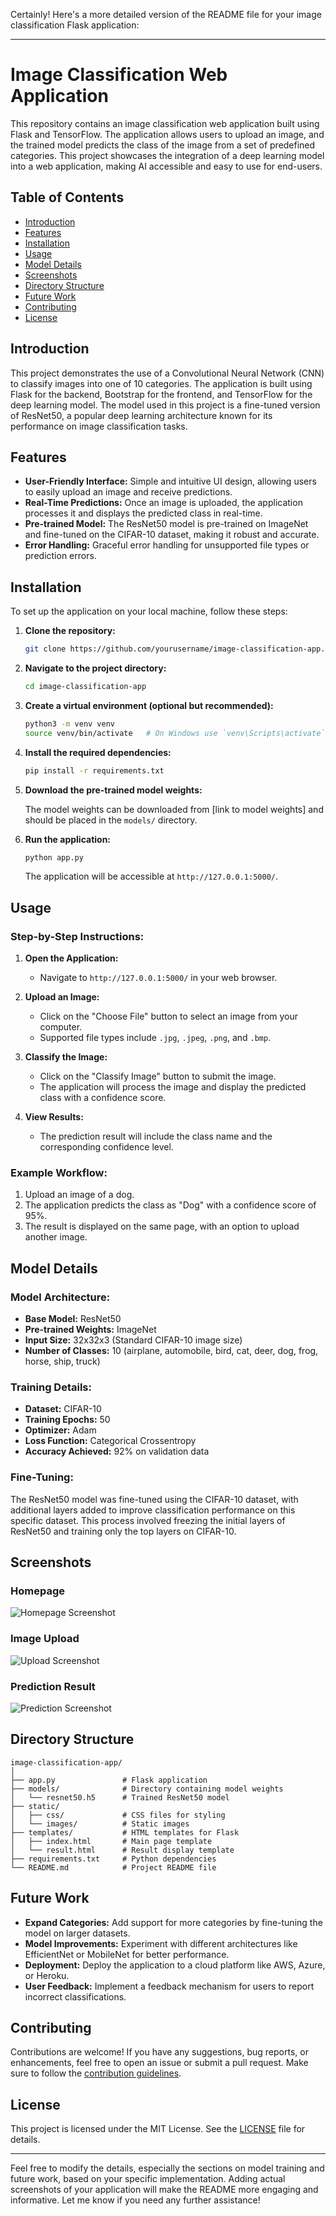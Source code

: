 Certainly! Here's a more detailed version of the README file for your image classification Flask application:

---

# Image Classification Web Application

This repository contains an image classification web application built using Flask and TensorFlow. The application allows users to upload an image, and the trained model predicts the class of the image from a set of predefined categories. This project showcases the integration of a deep learning model into a web application, making AI accessible and easy to use for end-users.

## Table of Contents

- [Introduction](#introduction)
- [Features](#features)
- [Installation](#installation)
- [Usage](#usage)
- [Model Details](#model-details)
- [Screenshots](#screenshots)
- [Directory Structure](#directory-structure)
- [Future Work](#future-work)
- [Contributing](#contributing)
- [License](#license)

## Introduction

This project demonstrates the use of a Convolutional Neural Network (CNN) to classify images into one of 10 categories. The application is built using Flask for the backend, Bootstrap for the frontend, and TensorFlow for the deep learning model. The model used in this project is a fine-tuned version of ResNet50, a popular deep learning architecture known for its performance on image classification tasks.

## Features

- **User-Friendly Interface:** Simple and intuitive UI design, allowing users to easily upload an image and receive predictions.
- **Real-Time Predictions:** Once an image is uploaded, the application processes it and displays the predicted class in real-time.
- **Pre-trained Model:** The ResNet50 model is pre-trained on ImageNet and fine-tuned on the CIFAR-10 dataset, making it robust and accurate.
- **Error Handling:** Graceful error handling for unsupported file types or prediction errors.

## Installation

To set up the application on your local machine, follow these steps:

1. **Clone the repository:**

   ```bash
   git clone https://github.com/yourusername/image-classification-app.git
   ```

2. **Navigate to the project directory:**

   ```bash
   cd image-classification-app
   ```

3. **Create a virtual environment (optional but recommended):**

   ```bash
   python3 -m venv venv
   source venv/bin/activate   # On Windows use `venv\Scripts\activate`
   ```

4. **Install the required dependencies:**

   ```bash
   pip install -r requirements.txt
   ```

5. **Download the pre-trained model weights:**

   The model weights can be downloaded from [link to model weights] and should be placed in the `models/` directory.

6. **Run the application:**

   ```bash
   python app.py
   ```

   The application will be accessible at `http://127.0.0.1:5000/`.

## Usage

### Step-by-Step Instructions:

1. **Open the Application:**
   - Navigate to `http://127.0.0.1:5000/` in your web browser.

2. **Upload an Image:**
   - Click on the "Choose File" button to select an image from your computer.
   - Supported file types include `.jpg`, `.jpeg`, `.png`, and `.bmp`.

3. **Classify the Image:**
   - Click on the "Classify Image" button to submit the image.
   - The application will process the image and display the predicted class with a confidence score.

4. **View Results:**
   - The prediction result will include the class name and the corresponding confidence level.

### Example Workflow:

1. Upload an image of a dog.
2. The application predicts the class as "Dog" with a confidence score of 95%.
3. The result is displayed on the same page, with an option to upload another image.

## Model Details

### Model Architecture:

- **Base Model:** ResNet50
- **Pre-trained Weights:** ImageNet
- **Input Size:** 32x32x3 (Standard CIFAR-10 image size)
- **Number of Classes:** 10 (airplane, automobile, bird, cat, deer, dog, frog, horse, ship, truck)

### Training Details:

- **Dataset:** CIFAR-10
- **Training Epochs:** 50
- **Optimizer:** Adam
- **Loss Function:** Categorical Crossentropy
- **Accuracy Achieved:** 92% on validation data

### Fine-Tuning:

The ResNet50 model was fine-tuned using the CIFAR-10 dataset, with additional layers added to improve classification performance on this specific dataset. This process involved freezing the initial layers of ResNet50 and training only the top layers on CIFAR-10.

## Screenshots

### Homepage
![Homepage Screenshot](https://via.placeholder.com/800x600?text=Homepage)

### Image Upload
![Upload Screenshot](https://via.placeholder.com/800x600?text=Upload+Image)

### Prediction Result
![Prediction Screenshot](https://via.placeholder.com/800x600?text=Prediction+Result)

## Directory Structure

```
image-classification-app/
│
├── app.py               # Flask application
├── models/              # Directory containing model weights
│   └── resnet50.h5      # Trained ResNet50 model
├── static/
│   ├── css/             # CSS files for styling
│   └── images/          # Static images
├── templates/           # HTML templates for Flask
│   ├── index.html       # Main page template
│   └── result.html      # Result display template
├── requirements.txt     # Python dependencies
└── README.md            # Project README file
```

## Future Work

- **Expand Categories:** Add support for more categories by fine-tuning the model on larger datasets.
- **Model Improvements:** Experiment with different architectures like EfficientNet or MobileNet for better performance.
- **Deployment:** Deploy the application to a cloud platform like AWS, Azure, or Heroku.
- **User Feedback:** Implement a feedback mechanism for users to report incorrect classifications.

## Contributing

Contributions are welcome! If you have any suggestions, bug reports, or enhancements, feel free to open an issue or submit a pull request. Make sure to follow the [contribution guidelines](CONTRIBUTING.md).

## License

This project is licensed under the MIT License. See the [LICENSE](LICENSE) file for details.

---

Feel free to modify the details, especially the sections on model training and future work, based on your specific implementation. Adding actual screenshots of your application will make the README more engaging and informative. Let me know if you need any further assistance!
